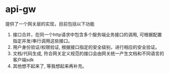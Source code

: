 api-gw
======

提供了一个网关层的实现，目前包括以下功能
1. 接口合并，在同一个http请求中包含多个服务端业务接口的调用, 可根据配置指定并发/串行调用这些接口。
2. 用户身份验证/权限验证, 根据接口指定的安全级别，进行相应的安全验证。
3. 文档/代码生成, 符合网关定义规范的接口会由网关统一产生文档和不同语言的客户端sdk
4. 其他想不起来了, 等我想起来再补充。

